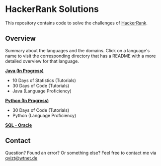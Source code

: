 # HackerRank Solutions
This repository contains code to solve the challenges of [HackerRank](https://www.hackerrank.com/).

## Overview
Summary about the languages and the domains. Click on a language's name to visit the corresponding
directory that has a README with a more detailed overview for that language.

[**Java (In Progress)**](/Java)
* 10 Days of Statistics (Tutorials)
* 30 Days of Code (Tutorials)
* Java (Language Proficiency)

[**Python (In Progress)**](/Python)
* 30 Days of Code (Tutorials)
* Python (Language Proficiency)

[**SQL - Oracle**](/SQL)

## Contact
Question? Found an error? Or something else? Feel free to contact me via qvizt@wtnet.de